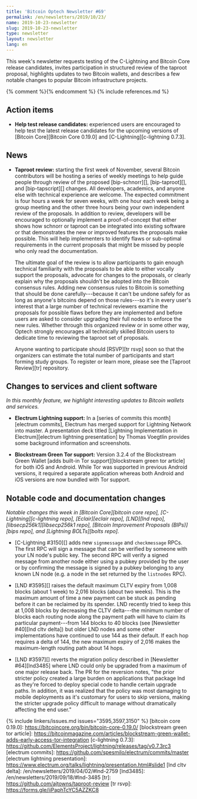 ```yaml
---
title: 'Bitcoin Optech Newsletter #69'
permalink: /en/newsletters/2019/10/23/
name: 2019-10-23-newsletter
slug: 2019-10-23-newsletter
type: newsletter
layout: newsletter
lang: en
---
```

This week's newsletter requests testing of the C-Lightning
and Bitcoin Core release candidates, invites
participation in structured review of the taproot proposal, highlights updates to two
Bitcoin wallets, and describes a few notable changes to popular
Bitcoin infrastructure projects.

{% comment %}<!-- include references.md below the fold but above any Jekyll/Liquid variables-->{% endcomment %}
{% include references.md %}

## Action items

- **Help test release candidates:** experienced users are encouraged to
  help test the latest release candidates for the upcoming versions of
  [Bitcoin Core][Bitcoin Core 0.19.0] and [C-Lightning][c-lightning
  0.7.3].

## News

- **Taproot review:** starting the first week of November, several Bitcoin
  contributors will be hosting a series of weekly meetings to help guide
  people through review of the proposed [bip-schnorr][],
  [bip-taproot][], and [bip-tapscript][] changes.  All developers,
  academics, and anyone else with technical experience are welcome.  The
  expected commitment is four hours a week for seven weeks, with
  one hour each week being a group meeting and the other three hours
  being your own independent review of the proposals.  In addition to
  review, developers will be encouraged to optionally implement a
  proof-of-concept that either shows how schnorr or taproot can be integrated
  into existing software or that demonstrates the new or improved
  features the proposals make possible.
  This will help implementers to identify flaws or sub-optimal requirements in
  the current proposals that might be missed by people who only read the
  documentation.

  The ultimate goal of the review is to allow participants to
  gain enough technical familiarity with the proposals to be able to
  either vocally support the proposals, advocate for changes to the
  proposals, or clearly explain why the proposals shouldn't be adopted
  into the Bitcoin consensus rules.  Adding new consensus rules to
  Bitcoin is something that should be done carefully---because it can't
  be undone safely for as long as anyone's bitcoins depend on those rules---so
  it's in every user's interest
  that a large number of technical reviewers examine the proposals for
  possible flaws before they are implemented and before users are
  asked to consider upgrading their full nodes to enforce the new
  rules.  Whether through this organized review or
  in some other way, Optech strongly encourages all technically
  skilled Bitcoin users to dedicate time to reviewing the taproot set
  of proposals.

  Anyone wanting to participate should [RSVP][tr rsvp] soon so that the
  organizers can estimate the total number of participants and start
  forming study groups.  To register or learn more, please see
  the [Taproot Review][tr] repository.

## Changes to services and client software

*In this monthly feature, we highlight interesting updates to Bitcoin wallets
and services.*

- **Electrum Lightning support:** In a [series of commits this
  month][electrum commits], Electrum has merged support for Lightning
  Network into master. A presentation deck titled [Lightning Implementation in
  Electrum][electrum lightning presentation] by Thomas Voegtlin provides some
  background information and screenshots.

- **Blockstream Green Tor support:** Version 3.2.4 of the Blockstream Green
  Wallet [adds built-in Tor support][blockstream green tor article] for both iOS and Android.
  While Tor was supported in previous Android versions, it required a separate
  application whereas both Android and iOS versions are now bundled with Tor
  support.

## Notable code and documentation changes

*Notable changes this week in [Bitcoin Core][bitcoin core repo],
[C-Lightning][c-lightning repo], [Eclair][eclair repo], [LND][lnd repo],
[libsecp256k1][libsecp256k1 repo], [Bitcoin Improvement Proposals
(BIPs)][bips repo], and [Lightning BOLTs][bolts repo].*

- [C-Lightning #3150][] adds new `signmessage` and `checkmessage` RPCs.
  The first RPC will sign a message that can be verified by someone with
  your LN node's public key.  The second RPC will verify a signed message
  from another node either using a pubkey provided by the user or by
  confirming the message is signed by a pubkey belonging to any known LN
  node (e.g. a node in the set returned by the `listnodes` RPC).

- [LND #3595][] raises the default maximum CLTV expiry from 1,008 blocks
  (about 1 week) to 2,016 blocks (about two weeks).  This is the maximum
  amount of time a new payment can be stuck as pending before it can be reclaimed
  by its spender.  LND
  recently tried to keep this at 1,008 blocks by decreasing the CLTV
  delta---the minimum number of blocks each routing node along the payment path
  will have to claim its particular payment---from 144 blocks to 40 blocks
  (see [Newsletter #40][lnd cltv delta]) but older LND nodes and some
  other implementations have continued to use 144 as their default.  If
  each hop requires a delta of 144, the new maximum expiry of 2,016 makes the maximum-length
  routing path about 14 hops.

- [LND #3597][] reverts the migration policy described in [Newsletter
  #64][lnd3485] where LND could only be upgraded from a maximum of one major
  release back.  The PR for the reversion notes, "the prior stricter
  policy created a large burden on applications that package lnd as
  they're forced to deploy special code to handle certain upgrade paths.
  In addition, it was realized that the policy was most damaging to
  mobile deployments as it's customary for users to skip versions,
  making the stricter upgrade policy difficult to manage without
  dramatically affecting the end user."

{% include linkers/issues.md issues="3595,3597,3150" %}
[bitcoin core 0.19.0]: https://bitcoincore.org/bin/bitcoin-core-0.19.0/
[blockstream green tor article]: https://bitcoinmagazine.com/articles/blockstream-green-wallet-adds-early-access-tor-integration
[c-lightning 0.7.3]: https://github.com/ElementsProject/lightning/releases/tag/v0.7.3rc3
[electrum commits]: https://github.com/spesmilo/electrum/commits/master
[electrum lightning presentation]: https://www.electrum.org/talks/lightning/presentation.html#slide1
[lnd cltv delta]: /en/newsletters/2019/04/02/#lnd-2759
[lnd3485]: /en/newsletters/2019/09/18/#lnd-3485
[tr]: https://github.com/ajtowns/taproot-review
[tr rsvp]: https://forms.gle/iiPaphTcYC5AZZKC8
